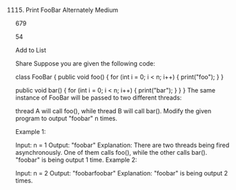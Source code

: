 1115. Print FooBar Alternately
Medium

679

54

Add to List

Share
Suppose you are given the following code:

class FooBar {
  public void foo() {
    for (int i = 0; i < n; i++) {
      print("foo");
    }
  }

  public void bar() {
    for (int i = 0; i < n; i++) {
      print("bar");
    }
  }
}
The same instance of FooBar will be passed to two different threads:

thread A will call foo(), while
thread B will call bar().
Modify the given program to output "foobar" n times.

 

Example 1:

Input: n = 1
Output: "foobar"
Explanation: There are two threads being fired asynchronously. One of them calls foo(), while the other calls bar().
"foobar" is being output 1 time.
Example 2:

Input: n = 2
Output: "foobarfoobar"
Explanation: "foobar" is being output 2 times.